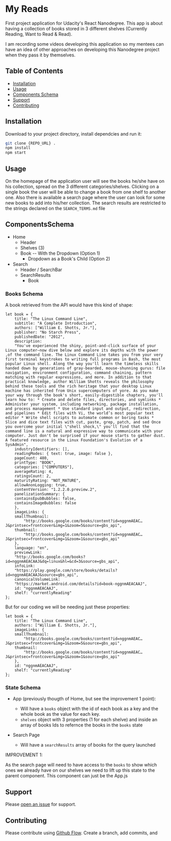 # My Reads

First project application for Udacity's React Nanodegree. This app is about having a collection of books stored in 3 different shelves (Currently Reading, Want to Read & Read).

I am recording some videos developing this application so my mentees can have an idea of other approaches on developing this Nanodegree project when they pass it by themselves.

## Table of Contents

- [Installation](#installation)
- [Usage](#usage)
- [Components Schema](#componentsSchema)
- [Support](#support)
- [Contributing](#contributing)

## Installation

Download to your project directory, install dependcies and run it:

```bash
git clone {REPO_URL} .
npm install
npm start
```

## Usage

On the homepage of the application user will see the books he/she have on his collection, spread on the 3 different categories/shelves.
Clicking on a single book the user will be able to change a book from one shelf to another one.
Also there is available a search page where the user can look for some new books to add into his/her collection. The search results are restricted to the strings declared on the `SEARCH_TERMS.md` file

## ComponentsSchema

- Home
  - Header
  - Shelves (3)
  - Book -- With the Dropdown (Option 1)
    - Dropdown as a Book's Child (Option 2)
- Search
  - Header / SearchBar
  - SearchResults
    - Book

### Books Schema

A book retrieved from the API would have this kind of shape:

```
let book = {
    title: "The Linux Command Line",
    subtitle: "A Complete Introduction",
    authors: ["William E. Shotts, Jr."],
    publisher: "No Starch Press",
    publishedDate: "2012",
    description:
    "You've experienced the shiny, point-and-click surface of your Linux computer—now dive below and explore its depths with the power ,of the command line. The Linux Command Line takes you from your very first terminal keystrokes to writing full programs in Bash, the most popular Linux shell. Along the way you'll learn the timeless skills handed down by generations of gray-bearded, mouse-shunning gurus: file navigation, environment configuration, command chaining, pattern matching with regular expressions, and more. In addition to that practical knowledge, author William Shotts reveals the philosophy behind these tools and the rich heritage that your desktop Linux machine has inherited from Unix supercomputers of yore. As you make your way through the book's short, easily-digestible chapters, you'll learn how to: * Create and delete files, directories, and symlinks * Administer your system, including networking, package installation, and process management * Use standard input and output, redirection, and pipelines * Edit files with Vi, the world’s most popular text editor * Write shell scripts to automate common or boring tasks * Slice and dice text files with cut, paste, grep, patch, and sed Once you overcome your initial \"shell shock,\" you'll find that the command line is a natural and expressive way to communicate with your computer. Just don't be surprised if your mouse starts to gather dust. A featured resource in the Linux Foundation's Evolution of a SysAdmin",
    industryIdentifiers: [],
    readingModes: { text: true, image: false },
    pageCount: 480,
    printType: "BOOK",
    categories: ["COMPUTERS"],
    averageRating: 4,
    ratingsCount: 2,
    maturityRating: "NOT_MATURE",
    allowAnonLogging: true,
    contentVersion: "1.2.2.0.preview.2",
    panelizationSummary: {
    containsEpubBubbles: false,
    containsImageBubbles: false
    },
    imageLinks: {
    smallThumbnail:
        "http://books.google.com/books/content?id=nggnmAEAC…J&printsec=frontcover&img=1&zoom=5&source=gbs_api",
    thumbnail:
        "http://books.google.com/books/content?id=nggnmAEAC…J&printsec=frontcover&img=1&zoom=1&source=gbs_api"
    },
    language: "en",
    previewLink:
    "http://books.google.com/books?id=nggnmAEACAAJ&dq=linux&hl=&cd=3&source=gbs_api",
    infoLink:
    "https://play.google.com/store/books/details?id=nggnmAEACAAJ&source=gbs_api",
    canonicalVolumeLink:
    "https://market.android.com/details?id=book-nggnmAEACAAJ",
    id: "nggnmAEACAAJ",
    shelf: "currentlyReading"
};

```

But for our coding we will be needing just these properties:

```
let book = {
    title: "The Linux Command Line",
    authors: ["William E. Shotts, Jr."],
    imageLinks: {
    smallThumbnail:
        "http://books.google.com/books/content?id=nggnmAEAC…J&printsec=frontcover&img=1&zoom=5&source=gbs_api",
    thumbnail:
        "http://books.google.com/books/content?id=nggnmAEAC…J&printsec=frontcover&img=1&zoom=1&source=gbs_api"
    },
    id: "nggnmAEACAAJ",
    shelf: "currentlyReading"
};
```

### State Schema

- App (previously thougth of Home, but see the improvement 1 point):

  - Will have a `books` object with the id of each book as a key and the whole book as the value for each key.
  - `shelves` object with 3 properties (1 for each shelve) and inside an array of books Ids to refernce the books in the `books` state

- Search Page
  - Will have a `searchResults` array of books for the query launched

IMPROVEMENT 1:

As the search page will need to have access to the `books` to show which ones we already have on our shelves we need to lift up this state to the parent component. This component can just be the App.js

## Support

<!-- TODO: Chantge the REPO_URL variable into the real repository URL -->

Please [open an issue](https://github.com/{REPO_URL}/readme-boilerplate/issues/new) for support.

## Contributing

Please contribute using [Github Flow](https://guides.github.com/introduction/flow/). Create a branch, add commits, and
